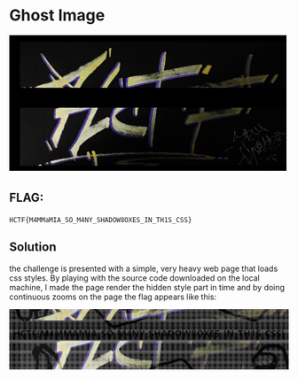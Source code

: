# Ghost Image
<p align="center">
  <img src="Attachments/Description.png" />
</p>

## FLAG:
`HCTF{M4MMaMIA_SO_M4NY_SHADOW8OXES_IN_TH1S_CSS}`

## Solution

the challenge is presented with a simple, very heavy web page that loads css styles. By playing with the source code downloaded on the local machine, I made the page render the hidden style part in time and by doing continuous zooms on the page the flag appears like this:

<p align="center">
  <img src="Attachments/flag.jpg" />
</p>

